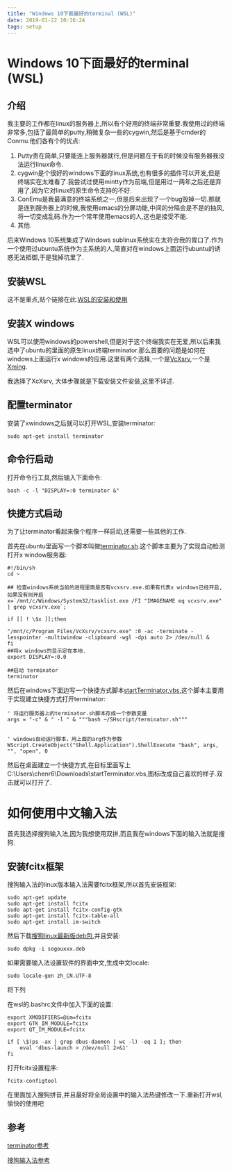 ```yaml
---
title: "Windows 10下面最好的terminal (WSL)"
date: 2019-01-22 10:16:24
tags: setup
---
```


# Windows 10下面最好的terminal (WSL)

## 介绍

我主要的工作都在linux的服务器上,所以有个好用的终端非常重要.我使用过的终端非常多,包括了最简单的putty,稍微复杂一些的cygwin,然后是基于cmder的Conmu.他们各有个的优点:
1. Putty贵在简单,只要能连上服务器就行,但是问题在于有的时候没有服务器我没法运行linux命令.
2. cygwin是个很好的windows下面的linux系统,也有很多的插件可以开发,但是终端实在太难看了.我尝试过使用mintty作为前端,但是用过一两年之后还是弃用了,因为它对linux的原生命令支持的不好.
3. ConEmu是我最满意的终端系统之一,但是后来出现了一个bug毁掉一切.那就是连到服务器上的时候,我使用emacs的分屏功能,中间的分隔会是不是的抽风,将一切变成乱码.作为一个常年使用emacs的人,这也是接受不能.
4. 其他.

后来Windows 10系统集成了Windows sublinux系统实在太符合我的胃口了.作为一个使用过ubuntu系统作为主系统的人,简直对在windows上面运行ubuntu的诱惑无法抵御,于是我掉坑里了.

## 安装WSL

这不是重点,贴个链接在此.[WSL的安装和使用](https://www.cnblogs.com/JettTang/p/8186315.html)

## 安装X windows

WSL可以使用windows的powershell,但是对于这个终端我实在无爱,所以后来我选中了ubuntu的里面的原生linux终端terminator.那么首要的问题是如何在windows上面运行x windows的应用.这里有两个选择,一个是[VcXsrv](https://sourceforge.net/projects/vcxsrv/),一个是[Xming](https://sourceforge.net/projects/xming/). 

我选择了XcXsrv, 大体步骤就是下载安装文件安装,这里不详述.

## 配置terminator

安装了xwindows之后就可以打开WSL,安装terminator:

	sudo apt-get install terminator

## 命令行启动

打开命令行工具,然后输入下面命令:

	bash -c -l "DISPLAY=:0 terminator &"
	
## 快捷方式启动

为了让terminator看起来像个程序一样启动,还需要一些其他的工作.

首先在ubuntu里面写一个脚本叫做[terminator.sh](./terminal-in-windows-sub-linux-system/terminator.sh).这个脚本主要为了实现自动检测打开x window服务器:

	#!/bin/sh
	cd ~
	
	## 检查windows系统当前的进程里面是否有vcxsrv.exe.如果有代表x windows已经开启,如果没有则开启
	x=`/mnt/c/Windows/System32/tasklist.exe /FI "IMAGENAME eq vcxsrv.exe" | grep vcxsrv.exe`;

	if [[ ! \$x ]];then
  
	"/mnt/c/Program Files/VcXsrv/vcxsrv.exe" :0 -ac -terminate -lesspointer -multiwindow -clipboard -wgl -dpi auto 2> /dev/null & 
	fi
	##将x windows的显示定在本地.
	export DISPLAY=:0.0

	##启动 terminator
	terminator

然后在windows下面边写一个快捷方式脚本[startTerminator,vbs](./terminal-in-windows-sub-linux-system/startTerminator.vbs),这个脚本主要用于实现建立快捷方式打开terminator:

	' 将运行服务器上的terminator.sh脚本存成一个参数变量
	args = "-c" & " -l " & """bash ~/SHscript/terminator.sh"""


	' windows自动运行脚本，用上面的arg作为参数
	WScript.CreateObject("Shell.Application").ShellExecute "bash", args, "", "open", 0

然后在桌面建立一个快捷方式,在目标里面写上C:\Users\chenr6\Downloads\startTerminator.vbs,图标改成自己喜欢的样子.双击就可以打开了.

# 如何使用中文输入法

首先我选择搜狗输入法,因为我想使用双拼,而且我在windows下面的输入法就是搜狗.

## 安装fcitx框架

搜狗输入法的linux版本输入法需要fcitx框架,所以首先安装框架:

	sudo apt-get update
	sudo apt-get install fcitx
	sudo apt-get install fcitx-config-gtk
	sudo apt-get install fcitx-table-all
	sudo apt-get install im-switch

然后下载[搜狗linux最新版deb包](https://pinyin.sogou.com/linux/?r=pinyin),并且安装:

	sudo dpkg -i sogouxxx.deb
	
如果需要输入法设置软件的界面中文,生成中文locale:

	sudo locale-gen zh_CN.UTF-8

将下列

在wsl的.bashrc文件中加入下面的设置:
	
	export XMODIFIERS=@im=fcitx
    export GTK_IM_MODULE=fcitx
    export QT_IM_MODULE=fcitx
    
    if [ \$(ps -ax | grep dbus-daemon | wc -l) -eq 1 ]; then
		eval 'dbus-launch > /dev/null 2>&1'
    fi
	

打开fcitx设置程序:

	fcitx-configtool

在里面加入搜狗拼音,并且最好将全局设置中的输入法热键修改一下.重新打开wsl,愉快的使用吧

## 参考
[terminator参考](https://blog.ropnop.com/configuring-a-pretty-and-usable-terminal-emulator-for-wsl/)

[搜狗输入法参考](https://pinyin.sogou.com/linux/?r=pinyin)
